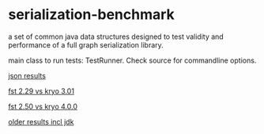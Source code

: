 serialization-benchmark
=======================

a set of common java data structures designed to test validity and performance of a full graph serialization library.

main class to run tests: TestRunner. Check source for commandline options.

[json results](http://ruedigermoeller.github.io/fast-serialization/json_bench.html)

[fst 2.29 vs kryo 3.01](http://ruedigermoeller.github.io/fast-serialization/fst2.29vsKryo3.01.html)

[fst 2.50 vs kryo 4.0.0](http://htmlpreview.github.io/?https://github.com/RuedigerMoeller/serialization-benchmark/blob/master/result_fst2_kryo4.html)

[older results incl jdk](https://github.com/RuedigerMoeller/fast-serialization/wiki/Benchmark)
